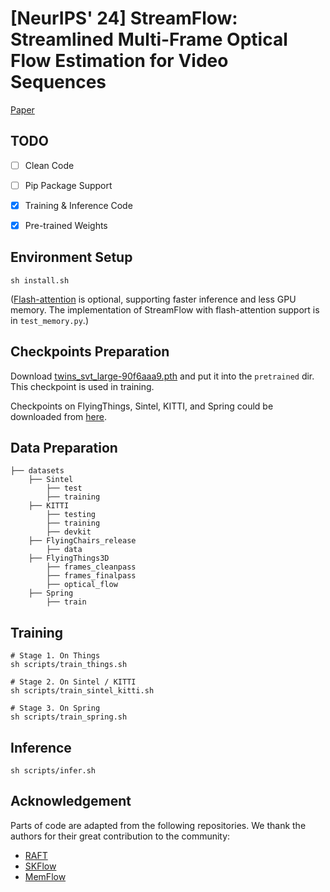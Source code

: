 # [NeurIPS' 24] StreamFlow: Streamlined Multi-Frame Optical Flow Estimation for Video Sequences

[Paper](https://arxiv.org/abs/2311.17099)

## TODO

- [ ] Clean Code
- [ ] Pip Package Support
- [x] Training & Inference Code
- [x] Pre-trained Weights




## Environment Setup

```
sh install.sh
```

([Flash-attention](https://github.com/Dao-AILab/flash-attention) is optional, supporting faster inference and less GPU memory. The implementation of StreamFlow with flash-attention support is in ``test_memory.py``.)



## Checkpoints Preparation
Download [twins_svt_large-90f6aaa9.pth](https://github.com/rwightman/pytorch-image-models/releases/download/v0.1-vt3p-weights/twins_svt_large-90f6aaa9.pth) and put it into the ``pretrained`` dir. This checkpoint is used in training.


Checkpoints on FlyingThings, Sintel, KITTI, and Spring could be downloaded from [here](https://drive.google.com/drive/folders/1hkSsoDGB5b59lgcZPpERUqgCTV0o82hf?usp=sharing).

## Data Preparation

```Shell
├── datasets
    ├── Sintel
        ├── test
        ├── training
    ├── KITTI
        ├── testing
        ├── training
        ├── devkit
    ├── FlyingChairs_release
        ├── data
    ├── FlyingThings3D
        ├── frames_cleanpass
        ├── frames_finalpass
        ├── optical_flow
    ├── Spring
        ├── train
```



## Training
```
# Stage 1. On Things
sh scripts/train_things.sh 

# Stage 2. On Sintel / KITTI
sh scripts/train_sintel_kitti.sh

# Stage 3. On Spring
sh scripts/train_spring.sh
```

## Inference
```
sh scripts/infer.sh
```

## Acknowledgement
Parts of code are adapted from the following repositories. We thank the authors for their great contribution to the community:
- [RAFT](https://github.com/princeton-vl/RAFT/tree/master)
- [SKFlow](https://github.com/littlespray/SKFlow)
- [MemFlow](https://github.com/DQiaole/MemFlow)